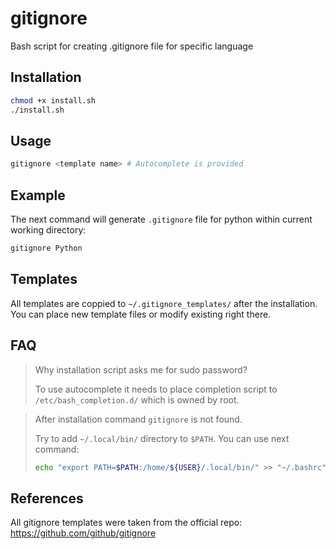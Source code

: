 # gitignore

Bash script for creating .gitignore file for specific language

## Installation
```bash
chmod +x install.sh
./install.sh 
```

## Usage
```bash
gitignore <template name> # Autocomplete is provided
```

## Example
The next command will generate `.gitignore` file for python within current working directory:
```bash
gitignore Python
```

## Templates
All templates are coppied to `~/.gitignore_templates/` after the installation. You can place new template files or modify existing right there. 

## FAQ
> Why installation script asks me for sudo password?
> 
> To use autocomplete it needs to place completion script to `/etc/bash_completion.d/` which is owned by root.

> After installation command `gitignore` is not found.
> 
> Try to add `~/.local/bin/` directory to `$PATH`. You can use next command:
> ```bash
> echo "export PATH=$PATH:/home/${USER}/.local/bin/" >> "~/.bashrc"
> ```

## References
All gitignore templates were taken from the official repo: https://github.com/github/gitignore
